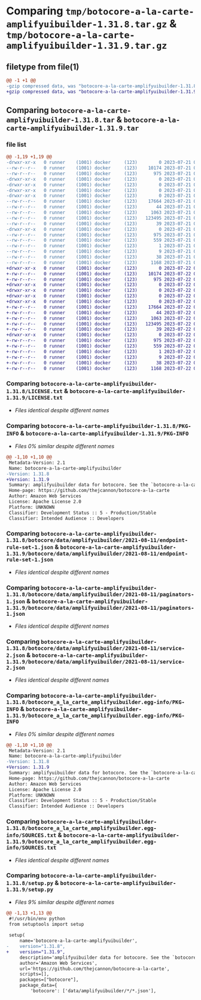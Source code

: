 # Comparing `tmp/botocore-a-la-carte-amplifyuibuilder-1.31.8.tar.gz` & `tmp/botocore-a-la-carte-amplifyuibuilder-1.31.9.tar.gz`

## filetype from file(1)

```diff
@@ -1 +1 @@
-gzip compressed data, was "botocore-a-la-carte-amplifyuibuilder-1.31.8.tar", last modified: Fri Jul 21 01:21:12 2023, max compression
+gzip compressed data, was "botocore-a-la-carte-amplifyuibuilder-1.31.9.tar", last modified: Sat Jul 22 01:20:15 2023, max compression
```

## Comparing `botocore-a-la-carte-amplifyuibuilder-1.31.8.tar` & `botocore-a-la-carte-amplifyuibuilder-1.31.9.tar`

### file list

```diff
@@ -1,19 +1,19 @@
-drwxr-xr-x   0 runner    (1001) docker     (123)        0 2023-07-21 01:21:12.422763 botocore-a-la-carte-amplifyuibuilder-1.31.8/
--rw-r--r--   0 runner    (1001) docker     (123)    10174 2023-07-21 01:21:12.000000 botocore-a-la-carte-amplifyuibuilder-1.31.8/LICENSE.txt
--rw-r--r--   0 runner    (1001) docker     (123)      975 2023-07-21 01:21:12.422763 botocore-a-la-carte-amplifyuibuilder-1.31.8/PKG-INFO
-drwxr-xr-x   0 runner    (1001) docker     (123)        0 2023-07-21 01:21:12.422763 botocore-a-la-carte-amplifyuibuilder-1.31.8/botocore/
-drwxr-xr-x   0 runner    (1001) docker     (123)        0 2023-07-21 01:21:12.422763 botocore-a-la-carte-amplifyuibuilder-1.31.8/botocore/data/
-drwxr-xr-x   0 runner    (1001) docker     (123)        0 2023-07-21 01:21:12.422763 botocore-a-la-carte-amplifyuibuilder-1.31.8/botocore/data/amplifyuibuilder/
-drwxr-xr-x   0 runner    (1001) docker     (123)        0 2023-07-21 01:21:12.422763 botocore-a-la-carte-amplifyuibuilder-1.31.8/botocore/data/amplifyuibuilder/2021-08-11/
--rw-r--r--   0 runner    (1001) docker     (123)    17664 2023-07-21 01:21:06.000000 botocore-a-la-carte-amplifyuibuilder-1.31.8/botocore/data/amplifyuibuilder/2021-08-11/endpoint-rule-set-1.json
--rw-r--r--   0 runner    (1001) docker     (123)       44 2023-07-21 01:21:06.000000 botocore-a-la-carte-amplifyuibuilder-1.31.8/botocore/data/amplifyuibuilder/2021-08-11/examples-1.json
--rw-r--r--   0 runner    (1001) docker     (123)     1063 2023-07-21 01:21:06.000000 botocore-a-la-carte-amplifyuibuilder-1.31.8/botocore/data/amplifyuibuilder/2021-08-11/paginators-1.json
--rw-r--r--   0 runner    (1001) docker     (123)   123495 2023-07-21 01:21:06.000000 botocore-a-la-carte-amplifyuibuilder-1.31.8/botocore/data/amplifyuibuilder/2021-08-11/service-2.json
--rw-r--r--   0 runner    (1001) docker     (123)       39 2023-07-21 01:21:06.000000 botocore-a-la-carte-amplifyuibuilder-1.31.8/botocore/data/amplifyuibuilder/2021-08-11/waiters-2.json
-drwxr-xr-x   0 runner    (1001) docker     (123)        0 2023-07-21 01:21:12.422763 botocore-a-la-carte-amplifyuibuilder-1.31.8/botocore_a_la_carte_amplifyuibuilder.egg-info/
--rw-r--r--   0 runner    (1001) docker     (123)      975 2023-07-21 01:21:12.000000 botocore-a-la-carte-amplifyuibuilder-1.31.8/botocore_a_la_carte_amplifyuibuilder.egg-info/PKG-INFO
--rw-r--r--   0 runner    (1001) docker     (123)      559 2023-07-21 01:21:12.000000 botocore-a-la-carte-amplifyuibuilder-1.31.8/botocore_a_la_carte_amplifyuibuilder.egg-info/SOURCES.txt
--rw-r--r--   0 runner    (1001) docker     (123)        1 2023-07-21 01:21:12.000000 botocore-a-la-carte-amplifyuibuilder-1.31.8/botocore_a_la_carte_amplifyuibuilder.egg-info/dependency_links.txt
--rw-r--r--   0 runner    (1001) docker     (123)        9 2023-07-21 01:21:12.000000 botocore-a-la-carte-amplifyuibuilder-1.31.8/botocore_a_la_carte_amplifyuibuilder.egg-info/top_level.txt
--rw-r--r--   0 runner    (1001) docker     (123)       38 2023-07-21 01:21:12.422763 botocore-a-la-carte-amplifyuibuilder-1.31.8/setup.cfg
--rw-r--r--   0 runner    (1001) docker     (123)     1168 2023-07-21 01:21:12.000000 botocore-a-la-carte-amplifyuibuilder-1.31.8/setup.py
+drwxr-xr-x   0 runner    (1001) docker     (123)        0 2023-07-22 01:20:15.688764 botocore-a-la-carte-amplifyuibuilder-1.31.9/
+-rw-r--r--   0 runner    (1001) docker     (123)    10174 2023-07-22 01:20:15.000000 botocore-a-la-carte-amplifyuibuilder-1.31.9/LICENSE.txt
+-rw-r--r--   0 runner    (1001) docker     (123)      975 2023-07-22 01:20:15.688764 botocore-a-la-carte-amplifyuibuilder-1.31.9/PKG-INFO
+drwxr-xr-x   0 runner    (1001) docker     (123)        0 2023-07-22 01:20:15.684764 botocore-a-la-carte-amplifyuibuilder-1.31.9/botocore/
+drwxr-xr-x   0 runner    (1001) docker     (123)        0 2023-07-22 01:20:15.684764 botocore-a-la-carte-amplifyuibuilder-1.31.9/botocore/data/
+drwxr-xr-x   0 runner    (1001) docker     (123)        0 2023-07-22 01:20:15.684764 botocore-a-la-carte-amplifyuibuilder-1.31.9/botocore/data/amplifyuibuilder/
+drwxr-xr-x   0 runner    (1001) docker     (123)        0 2023-07-22 01:20:15.688764 botocore-a-la-carte-amplifyuibuilder-1.31.9/botocore/data/amplifyuibuilder/2021-08-11/
+-rw-r--r--   0 runner    (1001) docker     (123)    17664 2023-07-22 01:20:09.000000 botocore-a-la-carte-amplifyuibuilder-1.31.9/botocore/data/amplifyuibuilder/2021-08-11/endpoint-rule-set-1.json
+-rw-r--r--   0 runner    (1001) docker     (123)       44 2023-07-22 01:20:09.000000 botocore-a-la-carte-amplifyuibuilder-1.31.9/botocore/data/amplifyuibuilder/2021-08-11/examples-1.json
+-rw-r--r--   0 runner    (1001) docker     (123)     1063 2023-07-22 01:20:09.000000 botocore-a-la-carte-amplifyuibuilder-1.31.9/botocore/data/amplifyuibuilder/2021-08-11/paginators-1.json
+-rw-r--r--   0 runner    (1001) docker     (123)   123495 2023-07-22 01:20:09.000000 botocore-a-la-carte-amplifyuibuilder-1.31.9/botocore/data/amplifyuibuilder/2021-08-11/service-2.json
+-rw-r--r--   0 runner    (1001) docker     (123)       39 2023-07-22 01:20:09.000000 botocore-a-la-carte-amplifyuibuilder-1.31.9/botocore/data/amplifyuibuilder/2021-08-11/waiters-2.json
+drwxr-xr-x   0 runner    (1001) docker     (123)        0 2023-07-22 01:20:15.688764 botocore-a-la-carte-amplifyuibuilder-1.31.9/botocore_a_la_carte_amplifyuibuilder.egg-info/
+-rw-r--r--   0 runner    (1001) docker     (123)      975 2023-07-22 01:20:15.000000 botocore-a-la-carte-amplifyuibuilder-1.31.9/botocore_a_la_carte_amplifyuibuilder.egg-info/PKG-INFO
+-rw-r--r--   0 runner    (1001) docker     (123)      559 2023-07-22 01:20:15.000000 botocore-a-la-carte-amplifyuibuilder-1.31.9/botocore_a_la_carte_amplifyuibuilder.egg-info/SOURCES.txt
+-rw-r--r--   0 runner    (1001) docker     (123)        1 2023-07-22 01:20:15.000000 botocore-a-la-carte-amplifyuibuilder-1.31.9/botocore_a_la_carte_amplifyuibuilder.egg-info/dependency_links.txt
+-rw-r--r--   0 runner    (1001) docker     (123)        9 2023-07-22 01:20:15.000000 botocore-a-la-carte-amplifyuibuilder-1.31.9/botocore_a_la_carte_amplifyuibuilder.egg-info/top_level.txt
+-rw-r--r--   0 runner    (1001) docker     (123)       38 2023-07-22 01:20:15.688764 botocore-a-la-carte-amplifyuibuilder-1.31.9/setup.cfg
+-rw-r--r--   0 runner    (1001) docker     (123)     1168 2023-07-22 01:20:15.000000 botocore-a-la-carte-amplifyuibuilder-1.31.9/setup.py
```

### Comparing `botocore-a-la-carte-amplifyuibuilder-1.31.8/LICENSE.txt` & `botocore-a-la-carte-amplifyuibuilder-1.31.9/LICENSE.txt`

 * *Files identical despite different names*

### Comparing `botocore-a-la-carte-amplifyuibuilder-1.31.8/PKG-INFO` & `botocore-a-la-carte-amplifyuibuilder-1.31.9/PKG-INFO`

 * *Files 0% similar despite different names*

```diff
@@ -1,10 +1,10 @@
 Metadata-Version: 2.1
 Name: botocore-a-la-carte-amplifyuibuilder
-Version: 1.31.8
+Version: 1.31.9
 Summary: amplifyuibuilder data for botocore. See the `botocore-a-la-carte` package for more info.
 Home-page: https://github.com/thejcannon/botocore-a-la-carte
 Author: Amazon Web Services
 License: Apache License 2.0
 Platform: UNKNOWN
 Classifier: Development Status :: 5 - Production/Stable
 Classifier: Intended Audience :: Developers
```

### Comparing `botocore-a-la-carte-amplifyuibuilder-1.31.8/botocore/data/amplifyuibuilder/2021-08-11/endpoint-rule-set-1.json` & `botocore-a-la-carte-amplifyuibuilder-1.31.9/botocore/data/amplifyuibuilder/2021-08-11/endpoint-rule-set-1.json`

 * *Files identical despite different names*

### Comparing `botocore-a-la-carte-amplifyuibuilder-1.31.8/botocore/data/amplifyuibuilder/2021-08-11/paginators-1.json` & `botocore-a-la-carte-amplifyuibuilder-1.31.9/botocore/data/amplifyuibuilder/2021-08-11/paginators-1.json`

 * *Files identical despite different names*

### Comparing `botocore-a-la-carte-amplifyuibuilder-1.31.8/botocore/data/amplifyuibuilder/2021-08-11/service-2.json` & `botocore-a-la-carte-amplifyuibuilder-1.31.9/botocore/data/amplifyuibuilder/2021-08-11/service-2.json`

 * *Files identical despite different names*

### Comparing `botocore-a-la-carte-amplifyuibuilder-1.31.8/botocore_a_la_carte_amplifyuibuilder.egg-info/PKG-INFO` & `botocore-a-la-carte-amplifyuibuilder-1.31.9/botocore_a_la_carte_amplifyuibuilder.egg-info/PKG-INFO`

 * *Files 0% similar despite different names*

```diff
@@ -1,10 +1,10 @@
 Metadata-Version: 2.1
 Name: botocore-a-la-carte-amplifyuibuilder
-Version: 1.31.8
+Version: 1.31.9
 Summary: amplifyuibuilder data for botocore. See the `botocore-a-la-carte` package for more info.
 Home-page: https://github.com/thejcannon/botocore-a-la-carte
 Author: Amazon Web Services
 License: Apache License 2.0
 Platform: UNKNOWN
 Classifier: Development Status :: 5 - Production/Stable
 Classifier: Intended Audience :: Developers
```

### Comparing `botocore-a-la-carte-amplifyuibuilder-1.31.8/botocore_a_la_carte_amplifyuibuilder.egg-info/SOURCES.txt` & `botocore-a-la-carte-amplifyuibuilder-1.31.9/botocore_a_la_carte_amplifyuibuilder.egg-info/SOURCES.txt`

 * *Files identical despite different names*

### Comparing `botocore-a-la-carte-amplifyuibuilder-1.31.8/setup.py` & `botocore-a-la-carte-amplifyuibuilder-1.31.9/setup.py`

 * *Files 9% similar despite different names*

```diff
@@ -1,13 +1,13 @@
 #!/usr/bin/env python
 from setuptools import setup
 
 setup(
     name='botocore-a-la-carte-amplifyuibuilder',
-    version="1.31.8",
+    version="1.31.9",
     description='amplifyuibuilder data for botocore. See the `botocore-a-la-carte` package for more info.',
     author='Amazon Web Services',
     url='https://github.com/thejcannon/botocore-a-la-carte',
     scripts=[],
     packages=["botocore"],
     package_data={
         'botocore': ['data/amplifyuibuilder/*/*.json'],
```

